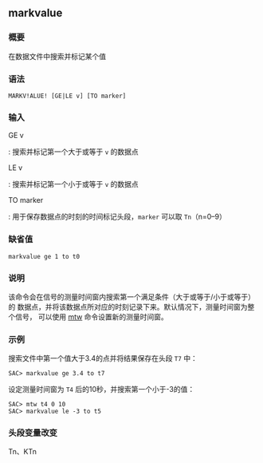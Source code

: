 ## markvalue 

### 概要

在数据文件中搜索并标记某个值

### 语法

``` {.bash}
MARKV!ALUE! [GE|LE v] [TO marker]
```

### 输入

GE v

:   搜索并标记第一个大于或等于 `v` 的数据点

LE v

:   搜索并标记第一个小于或等于 `v` 的数据点

TO marker

:   用于保存数据点的时刻的时间标记头段，`marker` 可以取 `Tn`（n=0–9）

### 缺省值

``` {.bash}
markvalue ge 1 to t0
```

### 说明

该命令会在信号的测量时间窗内搜索第一个满足条件（大于或等于/小于或等于）的
数据点，并将该数据点所对应的时刻记录下来。默认情况下，测量时间窗为整个信号，
可以使用 [mtw](/commands/mtw.md) 命令设置新的测量时间窗。

### 示例

搜索文件中第一个值大于3.4的点并将结果保存在头段 `T7` 中：

``` {.bash}
SAC> markvalue ge 3.4 to t7
```

设定测量时间窗为 `T4` 后的10秒，并搜索第一个小于-3的值：

``` {.bash}
SAC> mtw t4 0 10
SAC> markvalue le -3 to t5
```

### 头段变量改变

Tn、KTn
